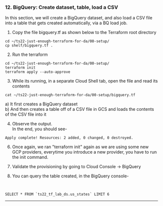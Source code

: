 ### 12. BigQuery: Create dataset, table, load a CSV
 
In this section, we will create a BigQuery dataset, and also load a CSV file into a table that gets created automatically, via a BQ load job.
 
1. Copy the file bigquery.tf as shown below to the Terraform root directory<br>
```
cd ~/ts22-just-enough-terraform-for-da/00-setup/
cp shelf/bigquery.tf .
```

2. Run the terraform<br> 
```
cd ~/ts22-just-enough-terraform-for-da/00-setup/
terraform init
terraform apply --auto-approve
```
 
3. While its running, in a separate Cloud Shell tab, open the file and read its contents<br>
```
cat ~/ts22-just-enough-terraform-for-da/00-setup/bigquery.tf
```
a) It first creates a BigQuery dataset<br>
b) And then creates a table off of a CSV file in GCS and loads the contents of the CSV file into it
 
4. Observe the output.<br>
In the end, you should see-<br>
 ```
Apply complete! Resources: 2 added, 0 changed, 0 destroyed.
 ```
 
6. Once again, we ran "terraform init" again as we are using some new GCP providers, everytime you introduce a new provider, you have to run the init command.

7. Validate the provisioning by going to Cloud Console -> BigQuery

8. You can query the table created, in the BigQuery console-
<br>

```
SELECT * FROM `ts22_tf_lab_ds.us_states` LIMIT 6
```

<hr>
